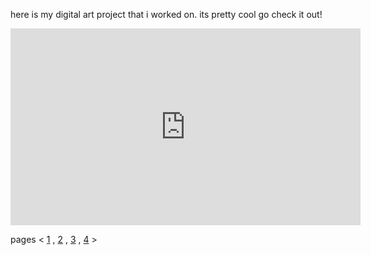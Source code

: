 here is my digital art project that i worked on. its pretty cool go check it out!

<iframe width="560" height="315" src="https://www.youtube.com/embed/apmvGn8XNLM" frameborder="0" allow="accelerometer; autoplay; clipboard-write; encrypted-media; gyroscope; picture-in-picture" allowfullscreen></iframe>

pages < [1](index.md) , [2](index2.md) , [3](index3.md) , [4](index4) >

